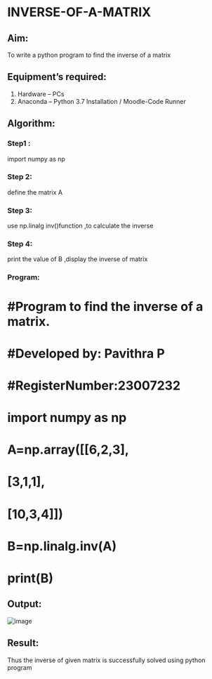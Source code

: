 # INVERSE-OF-A-MATRIX
## Aim:
To write a python program to find the inverse of a matrix
## Equipment’s required:
1. 	Hardware – PCs
2. 	Anaconda – Python 3.7 Installation / Moodle-Code Runner
## Algorithm:
### Step1 : 
import numpy as np
### Step 2: 
define the matrix A
### Step 3: 
use np.linalg inv()function ,to calculate the inverse
### Step 4: 
print the value of B ,display the inverse of matrix

### Program:
# #Program to find the inverse of a matrix.
# #Developed by: Pavithra P
# #RegisterNumber:23007232
# import numpy as np
# A=np.array([[6,2,3],
#           [3,1,1],
#             [10,3,4]])
# B=np.linalg.inv(A)
# print(B)
## Output:
![image](https://github.com/23007232/INVERSE-OF-A-MATRIX/assets/139115574/dc754c4e-6156-415a-b7ac-4e73733ebc05)

## Result:
Thus the inverse of given matrix is successfully solved using python program

